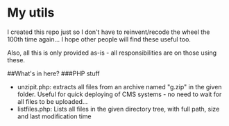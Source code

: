 # My utils
I created this repo just so I don't have to reinvent/recode the wheel the 100th time again... I hope other people will find these useful too.

Also, all this is only provided as-is - all responsibilities are on those using these.

##What's in here?
###PHP stuff
 * unzipit.php: extracts all files from an archive named "g.zip" in the given folder. Useful for quick deploying of CMS systems - no need to wait for all files to be uploaded...
 * listfiles.php: Lists all files in the given directory tree, with full path, size and last modification time

